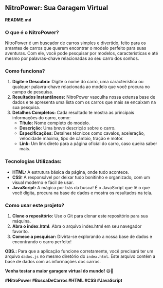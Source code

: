 ## NitroPower: Sua Garagem Virtual 
**README.md**

### O que é o NitroPower?
NitroPower é um buscador de carros simples e divertido, feito para os amantes de carros que querem encontrar o modelo perfeito para suas aventuras. Com ele, você pode pesquisar por modelos, características e até mesmo por palavras-chave relacionadas ao seu carro dos sonhos.

### Como funciona?
1. **Digite e Descubra:** Digite o nome do carro, uma característica ou qualquer palavra-chave relacionada ao modelo que você procura no campo de pesquisa.
2. **Resultados Instantâneos:** NitroPower vasculha nossa extensa base de dados e te apresenta uma lista com os carros que mais se encaixam na sua pesquisa.
3. **Detalhes Completos:** Cada resultado te mostra as principais informações do carro, como:
    * **Título:** Nome completo do modelo.
    * **Descrição:** Uma breve descrição sobre o carro.
    * **Especificações:** Detalhes técnicos como cavalos, aceleração, velocidade máxima, tipo de câmbio, tração e motor.
    * **Link:** Um link direto para a página oficial do carro, caso queira saber mais.

### Tecnologias Utilizadas:
* **HTML:** A estrutura básica da página, onde tudo acontece.
* **CSS:** A responsável por deixar tudo bonitinho e organizado, com um visual moderno e fácil de usar.
* **JavaScript:** A mágica por trás da busca! É o JavaScript que lê o que você digita, procura na base de dados e mostra os resultados na tela.

### Como usar este projeto?
1. **Clone o repositório:** Use o Git para clonar este repositório para sua máquina.
2. **Abra o index.html:** Abra o arquivo index.html em seu navegador favorito.
3. **Comece a pesquisar:** Divirta-se explorando a nossa base de dados e encontrando o carro perfeito!

**OBS.:** Para que a aplicação funcione corretamente, você precisará ter um arquivo `dados.js` no mesmo diretório do `index.html`. Este arquivo contém a base de dados com as informações dos carros.

**Venha testar a maior garagem virtual do mundo!** 😄🤝

**#NitroPower #BuscaDeCarros #HTML #CSS #JavaScript**

